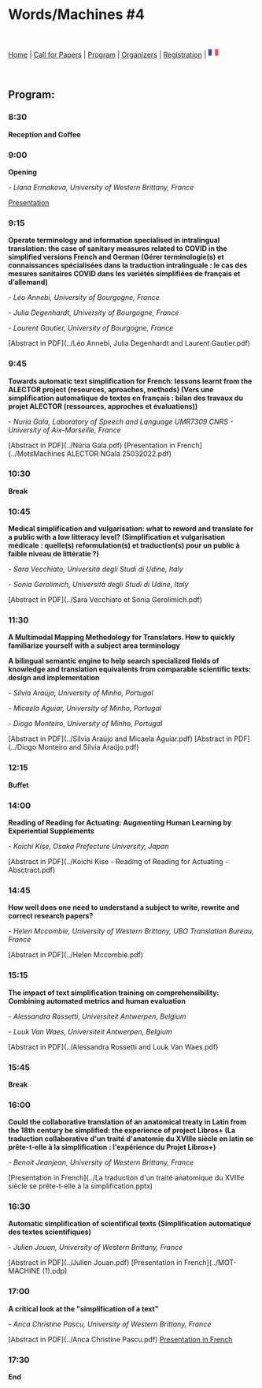 # Words/Machines #4

<br>

[Home](https://motsmachines.github.io/2022/en) | [Call for Papers](https://motsmachines.github.io/2022/en/cfp) | [Program](https://motsmachines.github.io/2022/en/program) | [Organizers](https://motsmachines.github.io/2022/en/orga) | [Registration](https://motsmachines.github.io/2022/en/registration) | [<img src="FR.png" width="20">](https://motsmachines.github.io/2022/fr/program)

<br>

## Program:

### 8:30

**Reception and Coffee**

### 9:00

**Opening**

*- Liana Ermakova, University of Western Brittany, France*

[Presentation](https://docs.google.com/presentation/d/1XzdFFTaysyJRUBtAlExEpcZPV2w95Zzl-eXOVHnFGLk/edit#slide=id.g1204ed87d07_0_24)

### 9:15

**Operate terminology and information specialised in intralingual translation: the case of sanitary measures related to COVID in the simplified versions French and German (Gérer terminologie(s) et connaissances spécialisées dans la traduction intralinguale : le cas des mesures sanitaires COVID dans les variétés simplifiées de français et d’allemand)**

*- Léo Annebi, University of Bourgogne, France*

*- Julia Degenhardt, University of Bourgogne, France*

*- Laurent Gautier, University of Bourgogne, France*

[Abstract in PDF](../Léo Annebi, Julia Degenhardt and Laurent Gautier.pdf)

### 9:45

**Towards automatic text simplification for French: lessons learnt from the ALECTOR project (resources, aproaches, methods) (Vers une simplification automatique de textes en français : bilan des travaux du projet ALECTOR (ressources, approches et évaluations))**

*- Nuria Gala, Laboratory of Speech and Language UMR7309 CNRS - University of Aix-Marseille, France*

[Abstract in PDF](../Núria Gala.pdf)
[Presentation in French](../MotsMachines ALECTOR NGala 25032022.pdf)

### 10:30

**Break**

### 10:45

**Medical simplification and vulgarisation: what to reword and translate for a public with a low litteracy level? (Simplification et vulgarisation médicale : quelle(s) reformulation(s) et traduction(s) pour un public à faible niveau de littératie ?)**

*- Sara Vecchiato, Università degli Studi di Udine, Italy*

*- Sonia Gerolimich, Università degli Studi di Udine, Italy*

[Abstract in PDF](../Sara Vecchiato et Sonia Gerolimich.pdf)

### 11:30

**A Multimodal Mapping Methodology for Translators. How to quickly familiarize yourself with a subject area terminology**

**A bilingual semantic engine to help search specialized fields of knowledge and translation equivalents from comparable scientific texts: design and implementation**

*- Sílvia Araújo, University of Minho, Portugal*

*- Micaela Aguiar, University of Minho, Portugal*

*- Diogo Monteiro, University of Minho, Portugal*

[Abstract in PDF](../Sílvia Araújo and Micaela Aguiar.pdf)
[Abstract in PDF](../Diogo Monteiro and Sílvia Araújo.pdf)

### 12:15

**Buffet**

### 14:00

**Reading of Reading for Actuating: Augmenting Human Learning by Experiential Supplements**

*- Koichi Kise, Osaka Prefecture University, Japan*

[Abstract in PDF](../Koichi Kise - Reading of Reading for Actuating - Absctract.pdf)

### 14:45

**How well does one need to understand a subject to write, rewrite and correct research papers?**

*- Helen Mccombie, University of Western Brittany, UBO Translation Bureau, France*

[Abstract in PDF](../Helen Mccombie.pdf)

### 15:15

**The impact of text simplification training on comprehensibility: Combining automated metrics and human evaluation**

*- Alessandra Rossetti, Universiteit Antwerpen, Belgium*

*- Luuk Van Waes, Universiteit Antwerpen, Belgium*

[Abstract in PDF](../Alessandra Rossetti and Luuk Van Waes.pdf)

### 15:45

**Break**

### 16:00

**Could the collaborative translation of an anatomical treaty in Latin from the 18th century be simplified: the experience of project Libros+ (La traduction collaborative d'un traité d'anatomie du XVIIIe siècle en latin se prête-t-elle à la simplification : l'expérience du Projet Libros+)**

*- Benoit Jeanjean, University of Western Brittany, France*

[Presentation in French](../La traduction d'un traité anatomique du XVIIIe siècle se prête-t-elle à la simplification.pptx)

### 16:30

**Automatic simplification of scientifical texts (Simplification automatique des textes scientifiques)**

*- Julien Jouan, University of Western Brittany, France*

[Abstract in PDF](../Julien Jouan.pdf)
[Presentation in French](../MOT-MACHINE (1).odp)

### 17:00

**A critical look at the "simplification of a text"**

*- Anca Christine Pascu, University of Western Brittany, France*

[Abstract in PDF](../Anca Christine Pascu.pdf)
[Presentation in French](../pascu-mots-machine-2022.pdf)

### 17:30

**End**

